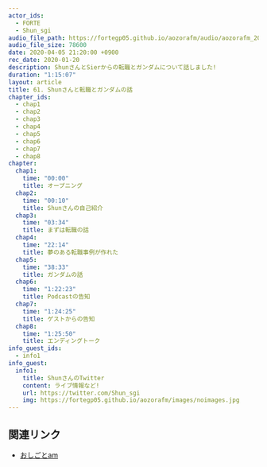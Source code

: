 ```yaml
---
actor_ids:
  - FORTE
  - Shun_sgi
audio_file_path: https://fortegp05.github.io/aozorafm/audio/aozorafm_20200405_01.mp3
audio_file_size: 78600
date: 2020-04-05 21:20:00 +0900
rec_date: 2020-01-20
description: ShunさんとSierからの転職とガンダムについて話しました!
duration: "1:15:07"
layout: article
title: 61. Shunさんと転職とガンダムの話
chapter_ids:
  - chap1
  - chap2
  - chap3
  - chap4
  - chap5
  - chap6
  - chap7
  - chap8
chapter:
  chap1:
    time: "00:00"
    title: オープニング
  chap2:
    time: "00:10"
    title: Shunさんの自己紹介
  chap3:
    time: "03:34"
    title: まずは転職の話
  chap4:
    time: "22:14"
    title: 夢のある転職事例が作れた
  chap5:
    time: "38:33"
    title: ガンダムの話
  chap6:
    time: "1:22:23"
    title: Podcastの告知
  chap7:
    time: "1:24:25"
    title: ゲストからの告知
  chap8:
    time: "1:25:50"
    title: エンディングトーク
info_guest_ids:
  - info1
info_guest:
  info1:
    title: ShunさんのTwitter
    content: ライブ情報など!
    url: https://twitter.com/Shun_sgi
    img: https://fortegp05.github.io/aozorafm/images/noimages.jpg
---
```


## 関連リンク
- [おしごとam](https://www.oshigotoam.com/)
